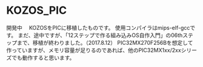 # KOZOS_PIC
開発中
　KOZOSをPICに移植したものです。
使用コンパイラはmips-elf-gccです。
まだ、途中ですが、「12ステップで作る組み込みOS自作入門」の06thステップまで、移植が終わりました。（2017.8.12）
PIC32MX270F256Bを想定して作っていますが、メモリ容量が足りるのであれば、他のPIC32MX1xx/2xxシリーズでも動作すると思います。
